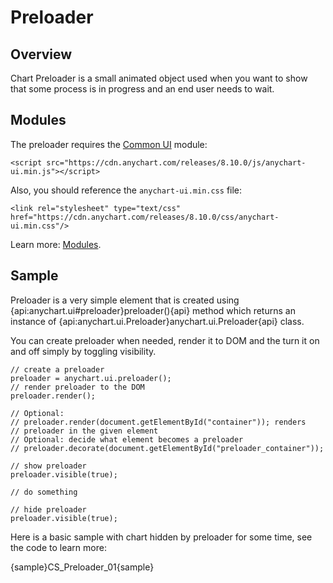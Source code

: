 # Preloader

## Overview

Chart Preloader is a small animated object used when you want to show that some process is in progress and an end user needs to wait.

## Modules

The preloader requires the [Common UI](../../Quick_Start/Modules#common_ui) module:

```
<script src="https://cdn.anychart.com/releases/8.10.0/js/anychart-ui.min.js"></script>  
```

Also, you should reference the `anychart-ui.min.css` file:

```
<link rel="stylesheet" type="text/css" href="https://cdn.anychart.com/releases/8.10.0/css/anychart-ui.min.css"/>
```

Learn more: [Modules](../../Quick_Start/Modules).

## Sample

Preloader is a very simple element that is created using {api:anychart.ui#preloader}preloader(){api} method which returns an instance of {api:anychart.ui.Preloader}anychart.ui.Preloader{api} class.

You can create preloader when needed, render it to DOM and the turn it on and off simply by toggling visibility.

```
// create a preloader
preloader = anychart.ui.preloader();
// render preloader to the DOM
preloader.render();

// Optional: 
// preloader.render(document.getElementById("container")); renders
// preloader in the given element
// Optional: decide what element becomes a preloader
// preloader.decorate(document.getElementById("preloader_container"));

// show preloader
preloader.visible(true);

// do something

// hide preloader
preloader.visible(true);
```

Here is a basic sample with chart hidden by preloader for some time, see the code to learn more:

{sample}CS\_Preloader\_01{sample}